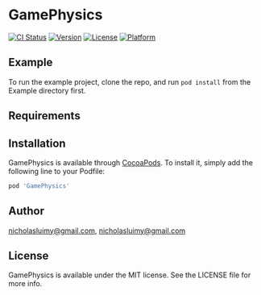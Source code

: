 # GamePhysics

[![CI Status](http://img.shields.io/travis/nicholasluimy@gmail.com/GamePhysics.svg?style=flat)](https://travis-ci.org/nicholasluimy@gmail.com/GamePhysics)
[![Version](https://img.shields.io/cocoapods/v/GamePhysics.svg?style=flat)](http://cocoapods.org/pods/GamePhysics)
[![License](https://img.shields.io/cocoapods/l/GamePhysics.svg?style=flat)](http://cocoapods.org/pods/GamePhysics)
[![Platform](https://img.shields.io/cocoapods/p/GamePhysics.svg?style=flat)](http://cocoapods.org/pods/GamePhysics)

## Example

To run the example project, clone the repo, and run `pod install` from the Example directory first.

## Requirements

## Installation

GamePhysics is available through [CocoaPods](http://cocoapods.org). To install
it, simply add the following line to your Podfile:

```ruby
pod 'GamePhysics'
```

## Author

nicholasluimy@gmail.com, nicholasluimy@gmail.com

## License

GamePhysics is available under the MIT license. See the LICENSE file for more info.
